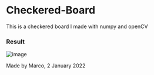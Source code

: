 # Checkered-Board
This is a checkered board I made with numpy and openCV

### Result
![image](https://user-images.githubusercontent.com/50530429/147897922-0bd51b53-8a20-4c1e-9662-6c3e7cd9dd88.png)


Made by Marco, 2 January 2022
